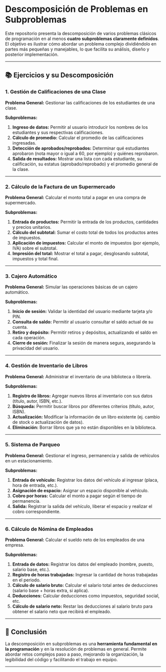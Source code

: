 # Descomposición de Problemas en Subproblemas

Este repositorio presenta la descomposición de varios problemas clásicos de programación en al menos **cuatro subproblemas claramente definidos**. El objetivo es ilustrar cómo abordar un problema complejo dividiéndolo en partes más pequeñas y manejables, lo que facilita su análisis, diseño y posterior implementación.

---

## 📚 Ejercicios y su Descomposición

### 1. **Gestión de Calificaciones de una Clase**

**Problema General:** Gestionar las calificaciones de los estudiantes de una clase.

**Subproblemas:**
1. **Ingreso de datos:** Permitir al usuario introducir los nombres de los estudiantes y sus respectivas calificaciones.
2. **Cálculo de promedio:** Calcular el promedio de las calificaciones ingresadas.
3. **Detección de aprobados/reprobados:** Determinar qué estudiantes aprobaron (nota mayor o igual a 60, por ejemplo) y quiénes reprobaron.
4. **Salida de resultados:** Mostrar una lista con cada estudiante, su calificación, su estatus (aprobado/reprobado) y el promedio general de la clase.

---

### 2. **Cálculo de la Factura de un Supermercado**

**Problema General:** Calcular el monto total a pagar en una compra de supermercado.

**Subproblemas:**
1. **Entrada de productos:** Permitir la entrada de los productos, cantidades y precios unitarios.
2. **Cálculo del subtotal:** Sumar el costo total de todos los productos antes de impuestos.
3. **Aplicación de impuestos:** Calcular el monto de impuestos (por ejemplo, IVA) sobre el subtotal.
4. **Impresión del total:** Mostrar el total a pagar, desglosando subtotal, impuestos y total final.

---

### 3. **Cajero Automático**

**Problema General:** Simular las operaciones básicas de un cajero automático.

**Subproblemas:**
1. **Inicio de sesión:** Validar la identidad del usuario mediante tarjeta y/o PIN.
2. **Consulta de saldo:** Permitir al usuario consultar el saldo actual de su cuenta.
3. **Retiro y depósito:** Permitir retiros y depósitos, actualizando el saldo en cada operación.
4. **Cierre de sesión:** Finalizar la sesión de manera segura, asegurando la privacidad del usuario.

---

### 4. **Gestión de Inventario de Libros**

**Problema General:** Administrar el inventario de una biblioteca o librería.

**Subproblemas:**
1. **Registro de libros:** Agregar nuevos libros al inventario con sus datos (título, autor, ISBN, etc.).
2. **Búsqueda:** Permitir buscar libros por diferentes criterios (título, autor, ISBN).
3. **Actualización:** Modificar la información de un libro existente (ej. cambio de stock o actualización de datos).
4. **Eliminación:** Borrar libros que ya no están disponibles en la biblioteca.

---

### 5. **Sistema de Parqueo**

**Problema General:** Gestionar el ingreso, permanencia y salida de vehículos en un estacionamiento.

**Subproblemas:**
1. **Entrada de vehículo:** Registrar los datos del vehículo al ingresar (placa, hora de entrada, etc.).
2. **Asignación de espacio:** Asignar un espacio disponible al vehículo.
3. **Cobro por horas:** Calcular el monto a pagar según el tiempo de permanencia.
4. **Salida:** Registrar la salida del vehículo, liberar el espacio y realizar el cobro correspondiente.

---

### 6. **Cálculo de Nómina de Empleados**

**Problema General:** Calcular el sueldo neto de los empleados de una empresa.

**Subproblemas:**
1. **Entrada de datos:** Registrar los datos del empleado (nombre, puesto, salario base, etc.).
2. **Registro de horas trabajadas:** Ingresar la cantidad de horas trabajadas en el periodo.
3. **Cálculo de salario bruto:** Calcular el salario total antes de deducciones (salario base + horas extra, si aplica).
4. **Deducciones:** Calcular deducciones como impuestos, seguridad social, etc.
5. **Cálculo de salario neto:** Restar las deducciones al salario bruto para obtener el salario neto que recibirá el empleado.

---

## 🎯 Conclusión

La descomposición en subproblemas es una **herramienta fundamental en la programación** y en la resolución de problemas en general. Permite abordar retos complejos paso a paso, mejorando la organización, la legibilidad del código y facilitando el trabajo en equipo.

---

